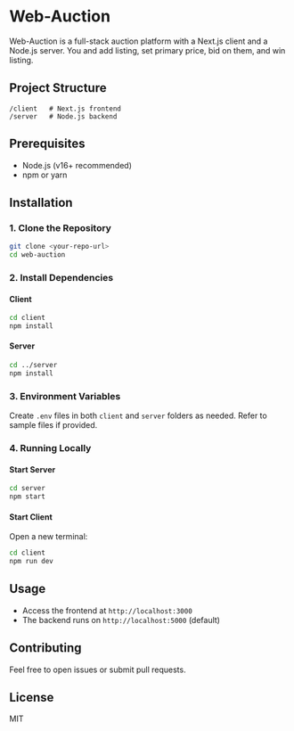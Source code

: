 # Web-Auction

Web-Auction is a full-stack auction platform with a Next.js client and a Node.js server. You and add listing, set primary price, bid on them, and win listing.

## Project Structure

``` 
/client   # Next.js frontend
/server   # Node.js backend
```

## Prerequisites

- Node.js (v16+ recommended)
- npm or yarn

## Installation

### 1. Clone the Repository

```bash
git clone <your-repo-url>
cd web-auction
```

### 2. Install Dependencies

#### Client

```bash
cd client
npm install
```

#### Server

```bash
cd ../server
npm install
```

### 3. Environment Variables

Create `.env` files in both `client` and `server` folders as needed. Refer to sample files if provided.

### 4. Running Locally

#### Start Server

```bash
cd server
npm start
```

#### Start Client

Open a new terminal:

```bash
cd client
npm run dev
```

## Usage

- Access the frontend at `http://localhost:3000`
- The backend runs on `http://localhost:5000` (default)

## Contributing

Feel free to open issues or submit pull requests.

## License

MIT